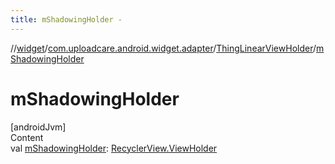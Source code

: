 ```yaml
---
title: mShadowingHolder -
---
```

//[widget](../../index.md)/[com.uploadcare.android.widget.adapter](../index.md)/[ThingLinearViewHolder](index.md)/[mShadowingHolder](m-shadowing-holder.md)



# mShadowingHolder  
[androidJvm]  
Content  
val [mShadowingHolder](m-shadowing-holder.md): [RecyclerView.ViewHolder](https://developer.android.com/reference/kotlin/androidx/recyclerview/widget/RecyclerView.ViewHolder.html)  



